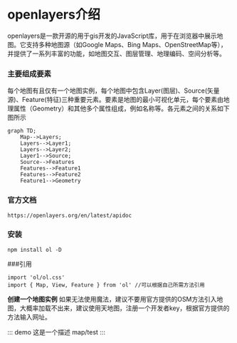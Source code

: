 <!--
 * @Author: sunyue
 * @Date: 2024-01-09 14:20:47
 * @LastEditors: sunyue
 * @LastEditTime: 2024-01-19 11:05:47
 * @Description: 描述
 * Copyright (c) 2024 by 中国科学院软件研究所, All Rights Reserved. 
-->
# openlayers介绍
openlayers是一款开源的用于gis开发的JavaScript库，用于在浏览器中展示地图。它支持多种地图源（如Google Maps、Bing Maps、OpenStreetMap等），并提供了一系列丰富的功能，如地图交互、图层管理、地理编码、空间分析等。


### 主要组成要素
每个地图有且仅有一个地图实例，每个地图中包含Layer(图层)、Source(矢量源)、Feature(特征)三种重要元素。要素是地图的最小可视化单元，每个要素由地理属性（Geometry）和其他多个属性组成，例如名称等。各元素之间的关系如下图所示
```mermaid
graph TD;
    Map-->Layers;
    Layers-->Layer1;
    Layers-->Layer2;
    Layer1-->Source;
    Source-->Features
    Features-->Feature1
    Features-->Feature2
    Feature1-->Geometry
```
### 官方文档
```
https://openlayers.org/en/latest/apidoc
```
### 安装
```
npm install ol -D
```
###引用
```js{4}
import 'ol/ol.css'
import { Map, View, Feature } from 'ol' //可以根据自己所需方法引用
```
**创建一个地图实例**
如果无法使用魔法，建议不要用官方提供的OSM方法引入地图，大概率加载不出来，建议使用天地图，注册一个开发者key，根据官方提供的方法输入网址。

::: demo 这是一个描述
map/test 
:::
